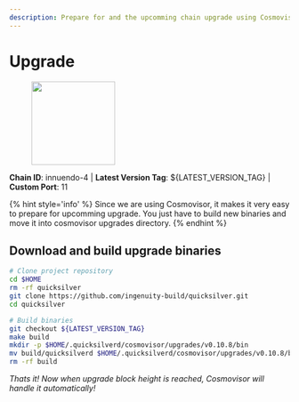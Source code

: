 ```yaml
---
description: Prepare for and the upcomming chain upgrade using Cosmovisor.
---
```


# Upgrade

<figure><img src="https://raw.githubusercontent.com/kj89/testnet_manuals/main/pingpub/logos/quicksilver.png" width="150" alt=""><figcaption></figcaption></figure>

**Chain ID**: innuendo-4 | **Latest Version Tag**: ${LATEST_VERSION_TAG} | **Custom Port**: 11

{% hint style='info' %}
Since we are using Cosmovisor, it makes it very easy to prepare for upcomming upgrade.
You just have to build new binaries and move it into cosmovisor upgrades directory.
{% endhint %}

## Download and build upgrade binaries

```bash
# Clone project repository
cd $HOME
rm -rf quicksilver
git clone https://github.com/ingenuity-build/quicksilver.git
cd quicksilver

# Build binaries
git checkout ${LATEST_VERSION_TAG}
make build
mkdir -p $HOME/.quicksilverd/cosmovisor/upgrades/v0.10.8/bin
mv build/quicksilverd $HOME/.quicksilverd/cosmovisor/upgrades/v0.10.8/bin/
rm -rf build
```

*Thats it! Now when upgrade block height is reached, Cosmovisor will handle it automatically!*
